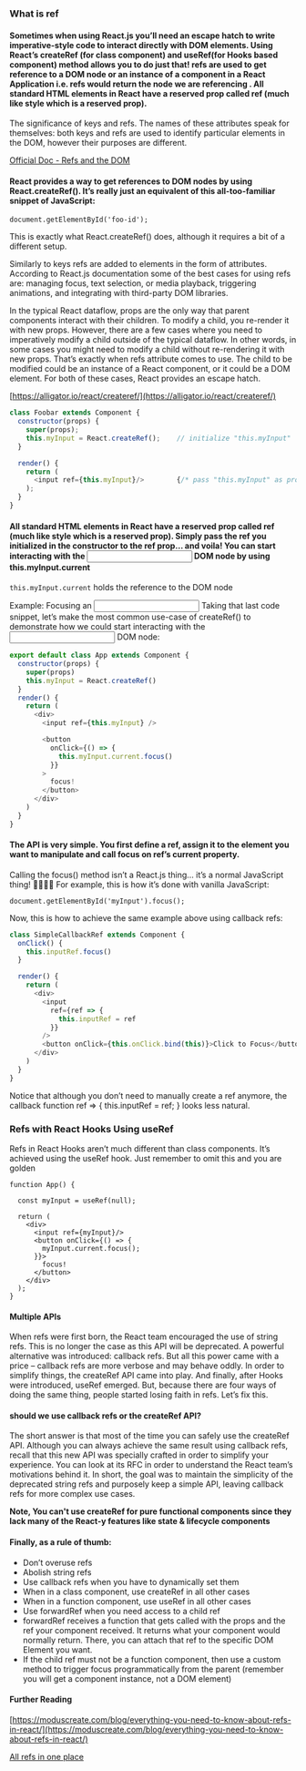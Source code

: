 ### What is ref

#### Sometimes when using React.js you’ll need an escape hatch to write imperative-style code to interact directly with DOM elements. Using React’s createRef (for class component) and useRef(for Hooks based component) method allows you to do just that! refs are used to get reference to a DOM node or an instance of a component in a React Application i.e. refs would return the node we are referencing . All standard HTML elements in React have a reserved prop called ref (much like style which is a reserved prop).

The significance of keys and refs. The names of these attributes speak for themselves: both keys and refs are used to identify particular elements in the DOM, however their purposes are different.

[Official Doc - Refs and the DOM](https://reactjs.org/docs/refs-and-the-dom.html)

#### React provides a way to get references to DOM nodes by using React.createRef(). It’s really just an equivalent of this all-too-familiar snippet of JavaScript:

`document.getElementById('foo-id');`

This is exactly what React.createRef() does, although it requires a bit of a different setup.

Similarly to keys refs are added to elements in the form of attributes. According to React.js documentation some of the best cases for using refs are: managing focus, text selection, or media playback, triggering animations, and integrating with third-party DOM libraries.

In the typical React dataflow, props are the only way that parent components interact with their children. To modify a child, you re-render it with new props. However, there are a few cases where you need to imperatively modify a child outside of the typical dataflow. In other words, in some cases you might need to modify a child without re-rendering it with new props. That’s exactly when refs attribute comes to use.
The child to be modified could be an instance of a React component, or it could be a DOM element. For both of these cases, React provides an escape hatch.

[https://alligator.io/react/createref/](https://alligator.io/react/createref/)

```js
class Foobar extends Component {
  constructor(props) {
    super(props);
    this.myInput = React.createRef();    // initialize "this.myInput"
  }

  render() {
    return (
      <input ref={this.myInput}/>        {/* pass "this.myInput" as prop */}
    );
  }
}

```

#### All standard HTML elements in React have a reserved prop called ref (much like style which is a reserved prop). Simply pass the ref you initialized in the constructor to the ref prop… and voila! You can start interacting with the <input> DOM node by using this.myInput.current

`this.myInput.current` holds the reference to the DOM node

Example: Focusing an <input>
Taking that last code snippet, let’s make the most common use-case of createRef() to demonstrate how we could start interacting with the <input> DOM node:

```js
export default class App extends Component {
  constructor(props) {
    super(props)
    this.myInput = React.createRef()
  }
  render() {
    return (
      <div>
        <input ref={this.myInput} />

        <button
          onClick={() => {
            this.myInput.current.focus()
          }}
        >
          focus!
        </button>
      </div>
    )
  }
}
```

#### The API is very simple. You first define a ref, assign it to the element you want to manipulate and call focus on ref’s current property.

Calling the focus() method isn’t a React.js thing… it’s a normal JavaScript thing! 💃🏻💃🏻 For example, this is how it’s done with vanilla JavaScript:

`document.getElementById('myInput').focus();`

Now, this is how to achieve the same example above using callback refs:

```js
class SimpleCallbackRef extends Component {
  onClick() {
    this.inputRef.focus()
  }

  render() {
    return (
      <div>
        <input
          ref={ref => {
            this.inputRef = ref
          }}
        />
        <button onClick={this.onClick.bind(this)}>Click to Focus</button>
      </div>
    )
  }
}
```

Notice that although you don’t need to manually create a ref anymore, the callback function ref => { this.inputRef = ref; } looks less natural.

### Refs with React Hooks Using useRef

Refs in React Hooks aren’t much different than class components. It’s achieved using the useRef hook. Just remember to omit this and you are golden

```JS
function App() {

  const myInput = useRef(null);

  return (
    <div>
      <input ref={myInput}/>
      <button onClick={() => {
        myInput.current.focus();
      }}>
        focus!
      </button>
    </div>
  );
}

```

#### Multiple APIs

When refs were first born, the React team encouraged the use of string refs. This is no longer the case as this API will be deprecated. A powerful alternative was introduced: callback refs. But all this power came with a price – callback refs are more verbose and may behave oddly. In order to simplify things, the createRef API came into play. And finally, after Hooks were introduced, useRef emerged. But, because there are four ways of doing the same thing, people started losing faith in refs. Let’s fix this.

#### should we use callback refs or the createRef API?

The short answer is that most of the time you can safely use the createRef API. Although you can always achieve the same result using callback refs, recall that this new API was specially crafted in order to simplify your experience. You can look at its RFC in order to understand the React team’s motivations behind it. In short, the goal was to maintain the simplicity of the deprecated string refs and purposely keep a simple API, leaving callback refs for more complex use cases.

**Note, You can't use createRef for pure functional components since they lack many of the React-y features like state & lifecycle components**

#### Finally, as a rule of thumb:

- Don’t overuse refs
- Abolish string refs
- Use callback refs when you have to dynamically set them
- When in a class component, use createRef in all other cases
- When in a function component, use useRef in all other cases
- Use forwardRef when you need access to a child ref
- forwardRef receives a function that gets called with the props and the ref your component received. It returns what your component would normally return. There, you can attach that ref to the specific DOM Element you want.
- If the child ref must not be a function component, then use a custom method to trigger focus programmatically from the parent (remember you will get a component instance, not a DOM element)

#### Further Reading

[https://moduscreate.com/blog/everything-you-need-to-know-about-refs-in-react/](https://moduscreate.com/blog/everything-you-need-to-know-about-refs-in-react/)

[All refs in one place](https://react-refs-cheatsheet.netlify.com/)
